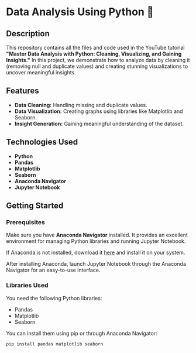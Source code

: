 # Data Analysis Using Python 🚀  

## Description  
This repository contains all the files and code used in the YouTube tutorial **"Master Data Analysis with Python: Cleaning, Visualizing, and Gaining Insights."** In this project, we demonstrate how to analyze data by cleaning it (removing null and duplicate values) and creating stunning visualizations to uncover meaningful insights.  

## Features  
- **Data Cleaning:** Handling missing and duplicate values.  
- **Data Visualization:** Creating graphs using libraries like Matplotlib and Seaborn.  
- **Insight Generation:** Gaining meaningful understanding of the dataset.  

## Technologies Used  
- **Python**  
- **Pandas**  
- **Matplotlib**  
- **Seaborn**  
- **Anaconda Navigator**  
- **Jupyter Notebook**  

## Getting Started  

### Prerequisites  
Make sure you have **Anaconda Navigator** installed. It provides an excellent environment for managing Python libraries and running Jupyter Notebook.  

If Anaconda is not installed, download it [here](https://www.anaconda.com/products/distribution) and install it on your system.  

After installing Anaconda, launch Jupyter Notebook through the Anaconda Navigator for an easy-to-use interface.  

### Libraries Used  
You need the following Python libraries:  
- Pandas  
- Matplotlib  
- Seaborn  

You can install them using pip or through Anaconda Navigator:  
```bash  
pip install pandas matplotlib seaborn  

